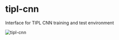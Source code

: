 # tipl-cnn
Interface for TIPL CNN training and test environment

![tipl-cnn](https://user-images.githubusercontent.com/275569/57167125-9a3cad80-6dca-11e9-90c5-e54e4587837c.png)
